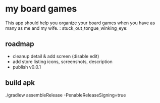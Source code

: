 # my board games

This app should help you organize your board games when you have as many as me and my wife. :
stuck_out_tongue_winking_eye:

## roadmap

- cleanup detail & add screen (disable edit)
- add store listing icons, screenshots, description
- publish v0.0.1

## build apk

./gradlew assembleRelease -PenableReleaseSigning=true